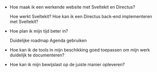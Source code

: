 - Hoe maak ik een werkende website met Sveltekit en Directus?

	Hoe werkt Sveltekit?
	Hoe kan ik een Directus back-end implementeren met Sveltekit?

- Hoe plan ik mijn tijd beter in?

	Duidelijke roadmap
	Agenda gebruiken

- Hoe kan ik de tools in mijn beschikking goed toepassen om mijn werk duidelijk te documenteren?

- Hoe kan ik mijn bewijslast op de juiste manier opleveren?


